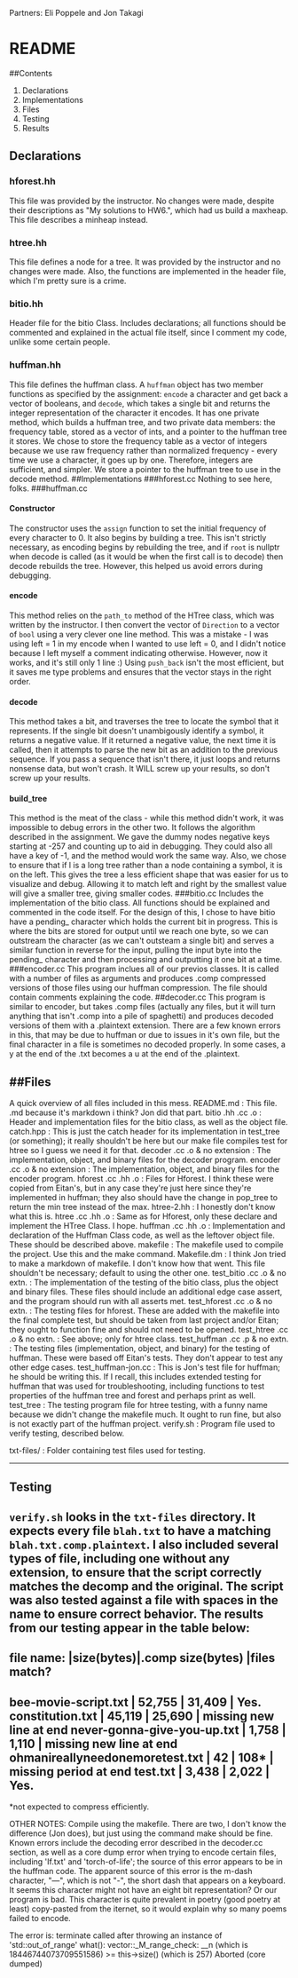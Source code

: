 Partners: Eli Poppele and Jon Takagi

# README
##Contents
1. Declarations
2. Implementations
3. Files
4. Testing
5. Results

## Declarations
### hforest.hh  
This file was provided by the instructor. No changes were made, despite their descriptions as "My solutions to HW6.", which had us build a maxheap. This file describes a minheap instead.
### htree.hh
This file defines a node for a tree. It was provided by the instructor and no changes were made. Also, the functions are implemented in the header file, which I'm pretty sure is a crime.
### bitio.hh
Header file for the bitio Class. Includes declarations; all functions should be commented
and explained in the actual file itself, since I comment my code, unlike some certain people.
### huffman.hh
This file defines the huffman class. A `huffman` object has two member functions as specified by the assignment: `encode` a character and get back a vector of booleans, and `decode`, which takes a single bit and returns the integer representation of the character it encodes.
It has one private method, which builds a huffman tree, and two private data members: the frequency table, stored as a vector of ints, and a pointer to the huffman tree it stores.
We chose to store the frequency table as a vector of integers because we use raw frequency rather than normalized frequency - every time we use a character, it goes up by one. Therefore, integers are sufficient, and simpler. We store a pointer to the huffman tree to use in the decode method.
##Implementations
###hforest.cc
Nothing to see here, folks.
###huffman.cc
#### Constructor
The constructor uses the `assign` function to set the initial frequency of every character to 0. It also begins by building a tree. This isn't strictly necessary, as encoding begins by rebuilding the tree, and if `root` is nullptr when decode is called (as it would be when the first call is to decode) then decode rebuilds the tree. However, this helped us avoid errors during debugging.
#### encode
This method relies on the `path_to` method of the HTree class, which was written by the instructor. I then convert the vector of `Direction` to a vector of `bool` using a very clever one line method. This was a mistake - I was using left = 1 in my encode when I wanted to use left = 0, and I didn't notice because I left myself a comment indicating otherwise. However, now it works, and it's still only 1 line :) Using `push_back` isn't the most efficient, but it saves me type problems and ensures that the vector stays in the right order.
#### decode
This method takes a bit, and traverses the tree to locate the symbol that it represents. If the single bit doesn't unambigously identify a symbol, it returns a negative value. If it returned a negative value, the next time it is called, then it attempts to parse the new bit as an addition to the previous sequence. If you pass a sequence that isn't there, it just loops and returns nonsense data, but won't crash. It WILL screw up your results, so don't screw up your results.
#### build_tree
This method is the meat of the class - while this method didn't work, it was impossible to debug errors in the other two. It follows the algorithm described in the assignment. We gave the dummy nodes negative keys starting at -257 and counting up to aid in debugging. They could also all have a key of -1, and the method would work the same way. Also, we chose to ensure that if l is a long tree rather than a node containing a symbol, it is on the left. This gives the tree a less efficient shape that was easier for us to visualize and debug. Allowing it to match left and right by the smallest value will give a smaller tree, giving smaller codes.
###bitio.cc
Includes the implementation of the bitio class. All functions should be
explained and commented in the code itself. For the design of this, I chose
to have bitio have a pending_ character which holds the current bit in progress.
This is where the bits are stored for output until we reach one byte, so we can
outstream the character (as we can't outsteam a single bit) and serves a similar
function in reverse for the input, pulling the input byte into the pending_ character
and then processing and outputting it one bit at a time.
###encoder.cc
This program inclues all of our previos classes. It is called with a number of files
as arguments and produces .comp compressed versions of those files using our huffman
compression. The file should contain comments explaining the code.
##decoder.cc
This program is similar to encoder, but takes .comp files (actually any files, but
it will turn anything that isn't .comp into a pile of spaghetti) and produces decoded
versions of them with a .plaintext extension. There are a few known errors in this,
that may be due to huffman or due to issues in it's own file, but the final character
in a file is sometimes no decoded properly. In some cases, a y at the end of the .txt
becomes a u at the end of the .plaintext.

##Files
---------------------------------------------------------------
A quick overview of all files included in this mess.
README.md : This file. .md because it's markdown i think? Jon did that part.
bitio .hh .cc .o : Header and implementation files for the bitio class, as well as the object file.
catch.hpp : This is just the catch header for its implementation in test_tree (or something); it really shouldn't be here but our make file compiles test for htree so I guess we need it for that.
decoder .cc .o & no extension : The implementation, object, and binary files for the decoder program.
encoder .cc .o & no extension : The implementation, object, and binary files for the encoder program.
hforest .cc .hh .o : Files for Hforest. I think these were copied from Eitan's, but in any case they're
    just here since they're implemented in huffman; they also should have the change in pop_tree to 
    return the min tree instead of the max.
htree-2.hh : I honestly don't know what this is.
htree .cc .hh .o : Same as for Hforest, only these declare and implement the HTree Class. I hope.
huffman .cc .hh .o : Implementation and declaration of the Huffman Class code, as well as the leftover
    object file. These should be described above.
makefile : The makefile used to compile the project. Use this and the make command.
Makefile.dm : I think Jon tried to make a markdown of makefile. I don't know how that went. This file
    shouldn't be necessary; default to using the other one.
test_bitio .cc .o & no extn. : The implementation of the testing of the bitio class, plus the object
    and binary files. These files should include an additional edge case assert, and the program
    should run with all asserts met.
test_hforest .cc .o & no extn. : The testing files for hforest. These are added with the makefile into
    the final complete test, but should be taken from last project and/or Eitan; they ought to function
    fine and should not need to be opened.
test_htree .cc .o & no extn. : See above; only for htree class.
test_huffman .cc .p & no extn. : The testing files (implementation, object, and binary) for the testing
    of huffman. These were based off Eitan's tests. They don't appear to test any other edge cases.
test_huffman-jon.cc : This is Jon's test file for huffman; he should be writing this. If I recall, this
    includes extended testing for huffman that was used for troubleshooting, including functions to test
    properties of the huffman tree and forest and perhaps print as well.
test_tree : The testing program file for htree testing, with a funny name because we didn't change the
    makefile much. It ought to run fine, but also is not exactly part of the huffman project.
verify.sh : Program file used to verify testing, described below.
    
txt-files/ : Folder containing test files used for testing.

---------------------------------------------------------------

## Testing
`verify.sh` looks in the `txt-files` directory. It expects every file `blah.txt` to have a matching `blah.txt.comp.plaintext`. I also included several types of file, including one without any extension, to ensure that the script correctly matches the decomp and the original. The script was also tested against a file with spaces in the name to ensure correct behavior. 
The results from our testing appear in the table below:
-----------------------------------------------------------------------------
file name:                      |size(bytes)|.comp size(bytes)  |files match?
-----------------------------------------------------------------------------
bee-movie-script.txt            |  52,755   |      31,409       |    Yes.
constitution.txt                |  45,119   |      25,690       |    missing new line at end
never-gonna-give-you-up.txt     |   1,758   |       1,110       |    missing new line at end
ohmanireallyneedonemoretest.txt |      42   |         108*      |    missing period at end
test.txt                        |   3,438   |       2,022       |    Yes.
-----------------------------------------------------------------------------
*not expected to compress efficiently.


OTHER NOTES:
Compile using the makefile. There are two, I don't know the difference (Jon does),
but just using the command make should be fine.
Known errors include the decoding error described in the decoder.cc section, as well
as a core dump error when trying to encode certain files, including 'If.txt' and 
'torch-of-life'; the source of this error appears to be in the huffman code.
The apparent source of this error is the m-dash character, "—", which is not "-", the
short dash that appears on a keyboard. It seems this character might not have an eight
bit representation? Or our program is bad. This character is quite prevalent in poetry
(good poetry at least) copy-pasted from the iternet, so it would explain why so many poems
failed to encode.

The error is: terminate called after throwing an instance of 'std::out_of_range'
  what():  vector::_M_range_check: __n (which is 18446744073709551586) >= this->size() (which is 257)
Aborted (core dumped)







